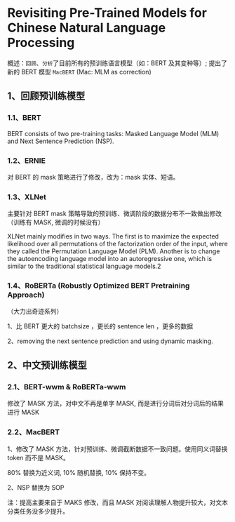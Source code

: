 # Revisiting Pre-Trained Models for Chinese Natural Language Processing

概述：`回顾`、`分析`了目前所有的预训练语言模型（如：BERT 及其变种等）; 
提出了新的 BERT 模型 `MacBERT` (Mac: MLM as correction)

## 1、回顾预训练模型

### 1.1、BERT

BERT consists of two pre-training
tasks: Masked Language Model (MLM) and Next
Sentence Prediction (NSP). 

### 1.2、ERNIE

对 BERT 的 mask 策略进行了修改，改为：mask 实体、短语。

### 1.3、XLNet

主要针对 BERT mask 策略导致的预训练、微调阶段的数据分布不一致做出修改（训练有 MASK, 
微调的时候没有）

XLNet mainly
modifies in two ways. The first is to maximize the
expected likelihood over all permutations of the
factorization order of the input, where they called
the Permutation Language Model (PLM). Another
is to change the autoencoding language model into
an autoregressive one, which is similar to the traditional
statistical language models.2

### 1.4、RoBERTa (Robustly Optimized BERT Pretraining Approach)

（大力出奇迹系列）

1、比 BERT 更大的 batchsize ，更长的 sentence len ，更多的数据

2、removing the next sentence prediction and using dynamic masking.

## 2、中文预训练模型

### 2.1、BERT-wwm & RoBERTa-wwm

修改了 MASK 方法，对中文不再是单字 MASK, 而是进行分词后对分词后的结果进行 MASK

### 2.2、MacBERT

1、修改了 MASK 方法，针对预训练、微调截断数据不一致问题。使用同义词替换 token 而不是 MASK。

80% 替换为近义词, 10% 随机替换, 10% 保持不变。

2、NSP 替换为 SOP

注：提高主要来自于 MAKS 修改，而且 MASK 对阅读理解人物提升较大，对文本分类任务没多少提升。


